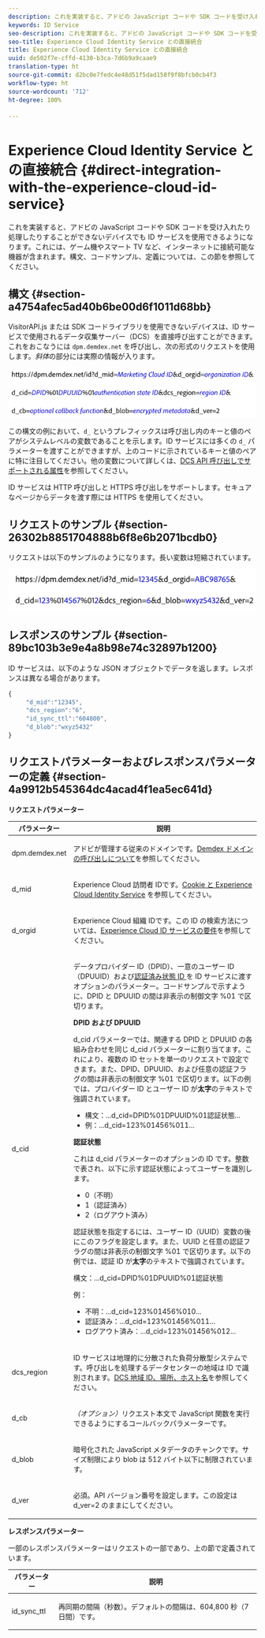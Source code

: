 ```yaml
---
description: これを実装すると、アドビの JavaScript コードや SDK コードを受け入れたり処理したりすることができないデバイスでも ID サービスを使用できるようになります。これには、ゲーム機やスマート TV など、インターネットに接続可能な機器が含まれます。構文、コードサンプル、定義については、この節を参照してください。
keywords: ID Service
seo-description: これを実装すると、アドビの JavaScript コードや SDK コードを受け入れたり処理したりすることができないデバイスでも ID サービスを使用できるようになります。これには、ゲーム機やスマート TV など、インターネットに接続可能な機器が含まれます。構文、コードサンプル、定義については、この節を参照してください。
seo-title: Experience Cloud Identity Service との直接統合
title: Experience Cloud Identity Service との直接統合
uuid: de502f7e-cffd-4130-b3ca-7d6b9a9caae9
translation-type: ht
source-git-commit: d2bc0e7fedc4e48d51f5dad158f9f8bfcb0cb4f3
workflow-type: ht
source-wordcount: '712'
ht-degree: 100%

---
```



# Experience Cloud Identity Service との直接統合 {#direct-integration-with-the-experience-cloud-id-service}

これを実装すると、アドビの JavaScript コードや SDK コードを受け入れたり処理したりすることができないデバイスでも ID サービスを使用できるようになります。これには、ゲーム機やスマート TV など、インターネットに接続可能な機器が含まれます。構文、コードサンプル、定義については、この節を参照してください。

## 構文 {#section-a4754afec5ad40b6be00d6f1011d68bb}

VisitorAPI.js または SDK コードライブラリを使用できないデバイスは、ID サービスで使用されるデータ収集サーバー（DCS）を直接呼び出すことができます。これをおこなうには `dpm.demdex.net` を呼び出し、次の形式のリクエストを使用します。*斜体*&#x200B;の部分には実際の情報が入ります。

![](assets/directSyntax.png)

この構文の例において、`d_` というプレフィックスは呼び出し内のキーと値のペアがシステムレベルの変数であることを示します。ID サービスには多くの `d_` パラメーターを渡すことができますが、上のコードに示されているキーと値のペアに特に注目してください。他の変数について詳しくは、[DCS API 呼び出しでサポートされる属性](https://docs.adobe.com/content/help/ja-JP/audience-manager/user-guide/api-and-sdk-code/dcs/dcs-api-reference/dcs-keys.html)を参照してください。

ID サービスは HTTP 呼び出しと HTTPS 呼び出しをサポートします。セキュアなページからデータを渡す際には HTTPS を使用してください。

## リクエストのサンプル {#section-26302b8851704888b6f8e6b2071bcdb0}

リクエストは以下のサンプルのようになります。長い変数は短縮されています。

![](assets/directExample.png)

## レスポンスのサンプル {#section-89bc103b3e9e4a8b98e74c32897b1200}

ID サービスは、以下のような JSON オブジェクトでデータを返します。レスポンスは異なる場合があります。

```js
{
     "d_mid":"12345",
     "dcs_region":"6",
     "id_sync_ttl":"604800",
     "d_blob":"wxyz5432"
}
```

## リクエストパラメーターおよびレスポンスパラメーターの定義 {#section-4a9912b545364dc4acad4f1ea5ec641d}

**リクエストパラメーター**

<table id="table_C8FFA89AB74E4E31A6926CDE5CD54217"> 
 <thead> 
  <tr> 
   <th colname="col1" class="entry"> パラメーター </th> 
   <th colname="col2" class="entry"> 説明 </th> 
  </tr> 
 </thead>
 <tbody> 
  <tr> 
   <td colname="col1"> <p> <span class="codeph"> dpm.demdex.net</span> </p> </td> 
   <td colname="col2"> <p><span class="keyword">アドビ</span>が管理する従来のドメインです。<a href="https://docs.adobe.com/content/help/ja-JP/audience-manager/user-guide/reference/demdex-calls.html" format="https" scope="external">Demdex ドメインの呼び出しについて</a>を参照してください。 </p> </td> 
  </tr> 
  <tr> 
   <td colname="col1"> <p> <span class="codeph"> d_mid</span> </p> </td> 
   <td colname="col2"> <p>Experience Cloud 訪問者 IDです。<a href="../introduction/cookies.md" format="dita" scope="local">Cookie と Experience Cloud Identity Service</a> を参照してください。 </p> </td> 
  </tr> 
  <tr> 
   <td colname="col1"> <p> <span class="codeph"> d_orgid</span> </p> </td> 
   <td colname="col2"> <p>Experience Cloud 組織 IDです。この ID の検索方法については、<a href="../reference/requirements.md" format="dita" scope="local">Experience Cloud ID サービスの要件</a>を参照してください。 </p> </td> 
  </tr> 
  <tr> 
   <td colname="col1"> <p> <span class="codeph"> d_cid</span> </p> </td> 
   <td colname="col2"> <p>データプロバイダー ID（DPID）、一意のユーザー ID（DPUUID）および<a href="../reference/authenticated-state.md" format="dita" scope="local">認証済み状態 ID </a>を ID サービスに渡すオプションのパラメーター。コードサンプルで示すように、DPID と DPUUID の間は非表示の制御文字 <span class="codeph">%01</span> で区切ります。 </p> <p> <b>DPID および DPUUID</b> </p> <p><span class="codeph">d_cid</span> パラメーターでは、関連する DPID と DPUUID の各組み合わせを同じ <span class="codeph">d_cid</span> パラメーターに割り当てます。これにより、複数の ID セットを単一のリクエストで設定できます。また、DPID、DPUUID、および任意の認証フラグの間は非表示の制御文字 <span class="codeph">%01</span> で区切ります。以下の例では、プロバイダー ID とユーザー ID が<b>太字</b>のテキストで強調されています。 </p> 
    <ul id="ul_2E19D837296B40E9ACD096495CF711C5"> 
     <li id="li_5B94B057654440B99B989BA60E4ED053">構文：<span class="codeph">...d_cid=DPID%01DPUUID%01認証状態...</span> </li> 
     <li id="li_B07833EF51D54F088574B7B7F9FB841A">例：<span class="codeph">...d_cid=123%01456%011...</span> </li> 
    </ul> <p> <b>認証状態</b> </p> <p>これは <span class="codeph">d_cid</span> パラメーターのオプションの ID です。整数で表され、以下に示す認証状態によってユーザーを識別します。 </p> 
    <ul id="ul_E2B36922B11C4AA2A9016B6E2DC9EDAA"> 
     <li id="li_31C018E3F9514B938C73EF40C436715F"> <span class="codeph">0</span>（不明） </li> 
     <li id="li_1F125C3879324C2F8EF4613C0ECB5F02"> <span class="codeph">1</span>（認証済み） </li> 
     <li id="li_EF6792D0115D407485079D5D7480D965"> <span class="codeph">2</span>（ログアウト済み） </li> 
    </ul> <p>認証状態を指定するには、ユーザー ID（UUID）変数の後にこのフラグを設定します。また、UUID と任意の認証フラグの間は非表示の制御文字 <span class="codeph">%01</span> で区切ります。以下の例では、認証 ID が<b>太字</b>のテキストで強調されています。 </p> <p>構文：<span class="codeph">...d_cid=DPID%01DPUUID%01認証状態</span> </p> <p>例： </p> 
    <ul id="ul_4C1054CE860A4D9C8DD85C2A8020C47F"> 
     <li id="li_AD4000BF3E0146C0BD37B1EC513EC314">不明：<span class="codeph">...d_cid=123%01456%010...</span> </li> 
     <li id="li_B037D424AADA4D41BF29381A9602AE61">認証済み：<span class="codeph">...d_cid=123%01456%011...</span> </li> 
     <li id="li_0410FCB9E60D4DD08E7898D814E1C3C9">ログアウト済み：<span class="codeph">...d_cid=123%01456%012...</span> </li> 
    </ul> </td> 
  </tr> 
  <tr> 
   <td colname="col1"> <p> <span class="codeph"> dcs_region</span> </p> </td> 
   <td colname="col2"> <p>ID サービスは地理的に分散された負荷分散型システムです。呼び出しを処理するデータセンターの地域は ID で識別されます。<a href="https://docs.adobe.com/content/help/ja-JP/audience-manager/user-guide/api-and-sdk-code/dcs/dcs-api-reference/dcs-regions.html" format="https" scope="external">DCS 地域 ID、場所、ホスト名</a>を参照してください。 </p> </td> 
  </tr> 
  <tr> 
   <td colname="col1"> <p> <span class="codeph"> d_cb</span> </p> </td> 
   <td colname="col2"> <p> <i>（オプション）</i>リクエスト本文で JavaScript 関数を実行できるようにするコールバックパラメーターです。 </p> </td> 
  </tr> 
  <tr> 
   <td colname="col1"> <p> <span class="codeph"> d_blob</span> </p> </td> 
   <td colname="col2"> <p>暗号化された JavaScript メタデータのチャンクです。サイズ制限により blob は 512 バイト以下に制限されています。 </p> </td> 
  </tr> 
  <tr> 
   <td colname="col1"> <p> <span class="codeph"> d_ver</span> </p> </td> 
   <td colname="col2"> <p>必須。API バージョン番号を設定します。この設定は <span class="codeph">d_ver=2</span> のままにしてください。 </p> </td> 
  </tr> 
 </tbody> 
</table>

**レスポンスパラメーター**

一部のレスポンスパラメーターはリクエストの一部であり、上の節で定義されています。

<table id="table_58D0E8876DDC4A81B1F24F845E87EC18"> 
 <thead> 
  <tr> 
   <th colname="col1" class="entry"> パラメーター </th> 
   <th colname="col2" class="entry"> 説明 </th> 
  </tr> 
 </thead>
 <tbody> 
  <tr> 
   <td colname="col1"> <p> <span class="codeph"> id_sync_ttl</span> </p> </td> 
   <td colname="col2"> <p>再同期の間隔（秒数）。デフォルトの間隔は、604,800 秒（7 日間）です。 </p> </td> 
  </tr> 
 </tbody> 
</table>

